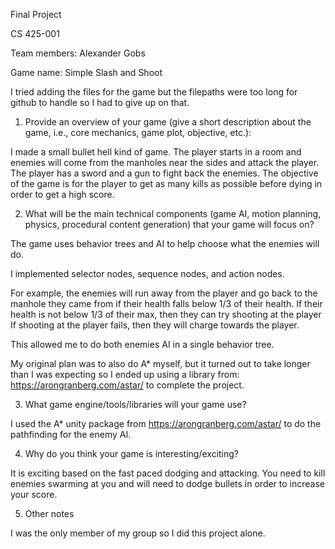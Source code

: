
Final Project

CS 425-001

Team members: Alexander Gobs

Game name: Simple Slash and Shoot


I tried adding the files for the game but the filepaths were too long for github to handle so I had to give up on that.


1.	Provide an overview of your game (give a short description about the game, i.e., core mechanics, game plot, objective, etc.): 

I made a small bullet hell kind of game. The player starts in a room and enemies will come from the manholes near the sides and attack the player. The player has a sword and a gun to fight back the enemies.
The objective of the game is for the player to get as many kills as possible before dying in order to get a high score.


2.	What will be the main technical components (game AI, motion planning, physics, procedural content generation) that your game will focus on? 

The game uses behavior trees and AI to help choose what the enemies will do.

I implemented selector nodes, sequence nodes, and action nodes.

For example, the enemies will run away from the player and go back to the manhole they came from if their health falls below 1/3 of their health.
If their health is not below 1/3 of their max, then they can try shooting at the player
If shooting at the player fails, then they will charge towards the player.

This allowed me to do both enemies AI in a single behavior tree.

My original plan was to also do A* myself, but it turned out to take longer than I was expecting so I ended up using a library from: https://arongranberg.com/astar/ to complete the project.



3.	What game engine/tools/libraries will your game use?

I used the A* unity package from https://arongranberg.com/astar/ to do the pathfinding for the enemy AI.




4.	Why do you think your game is interesting/exciting? 

It is exciting based on the fast paced dodging and attacking. You need to kill enemies swarming at you and will need to dodge bullets in order to increase your score.


5. Other notes

I was the only member of my group so I did this project alone.